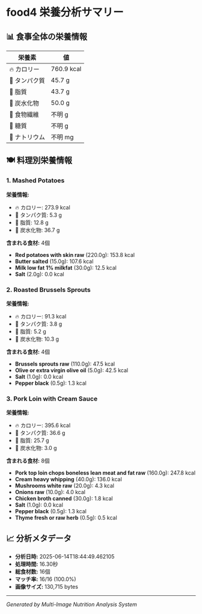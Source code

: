 # food4 栄養分析サマリー

## 📊 食事全体の栄養情報

| 栄養素 | 値 |
|--------|-----|
| 🔥 カロリー | 760.9 kcal |
| 🥩 タンパク質 | 45.7 g |
| 🧈 脂質 | 43.7 g |
| 🍞 炭水化物 | 50.0 g |
| 🌾 食物繊維 | 不明 g |
| 🍯 糖質 | 不明 g |
| 🧂 ナトリウム | 不明 mg |

## 🍽️ 料理別栄養情報

### 1. Mashed Potatoes

**栄養情報:**
- 🔥 カロリー: 273.9 kcal
- 🥩 タンパク質: 5.3 g
- 🧈 脂質: 12.8 g
- 🍞 炭水化物: 36.7 g

**含まれる食材:** 4個

- **Red potatoes with skin raw** (220.0g): 153.8 kcal
- **Butter salted** (15.0g): 107.6 kcal
- **Milk low fat 1% milkfat** (30.0g): 12.5 kcal
- **Salt** (2.0g): 0.0 kcal

### 2. Roasted Brussels Sprouts

**栄養情報:**
- 🔥 カロリー: 91.3 kcal
- 🥩 タンパク質: 3.8 g
- 🧈 脂質: 5.2 g
- 🍞 炭水化物: 10.3 g

**含まれる食材:** 4個

- **Brussels sprouts raw** (110.0g): 47.5 kcal
- **Olive or extra virgin olive oil** (5.0g): 42.5 kcal
- **Salt** (1.0g): 0.0 kcal
- **Pepper black** (0.5g): 1.3 kcal

### 3. Pork Loin with Cream Sauce

**栄養情報:**
- 🔥 カロリー: 395.6 kcal
- 🥩 タンパク質: 36.6 g
- 🧈 脂質: 25.7 g
- 🍞 炭水化物: 3.0 g

**含まれる食材:** 8個

- **Pork top loin chops boneless lean meat and fat raw** (160.0g): 247.8 kcal
- **Cream heavy whipping** (40.0g): 136.0 kcal
- **Mushrooms white raw** (20.0g): 4.3 kcal
- **Onions raw** (10.0g): 4.0 kcal
- **Chicken broth canned** (30.0g): 1.8 kcal
- **Salt** (1.0g): 0.0 kcal
- **Pepper black** (0.5g): 1.3 kcal
- **Thyme fresh or raw herb** (0.5g): 0.5 kcal

## 📈 分析メタデータ

- **分析日時:** 2025-06-14T18:44:49.462105
- **処理時間:** 16.30秒
- **総食材数:** 16個
- **マッチ率:** 16/16 (100.0%)
- **画像サイズ:** 130,715 bytes

---
*Generated by Multi-Image Nutrition Analysis System*
